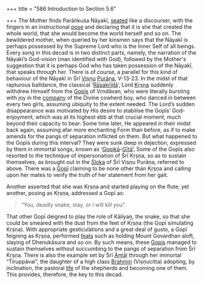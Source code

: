 +++
title = "586 Introduction to Section 5.6"

+++
The Mother finds Parāṅkuśa Nāyakī, [seated](/definition/seat#history "show seated definitions") like a discourser, with the fingers in an instructional [pose](/definition/pose#history "show pose definitions") and declaring that it is she that created the whole world, that she would become the world herself and so on. The bewildered mother, when queried by her kinsmen says that the Nāyakī is perhaps possessed by the Supreme Lord who is the Inner Self of all beings. Every song in this decad is in two distinct parts, namely, the narration of the Nāyakī’s God-vision (man identified with God), followed by the Mother's suggestion that it is perhaps God who has taken possession of the Nāyakī, that speaks through her. There is of course, a parallel for this kind of behaviour of the Nāyakī in Śrī [Viṣṇu](/definition/vishnu#vaishnavism "show Viṣṇu definitions") [Purāṇa](/definition/purana#vaishnavism "show Purāṇa definitions"), V-13-23. In the midst of that rapturous balldance, the classical ‘[Rāsakrīḍā](/definition/rasakrida#history "show Rāsakrīḍā definitions")’, Lord [Kṛṣṇa](/definition/krishna#vaishnavism "show Kṛṣṇa definitions") suddenly withdrew Himself from the [Gopīs](/definition/gopi#vaishnavism "show Gopīs definitions") of Vṛndāvan, who were literally bursting with joy in the [company](/definition/company#history "show company definitions") of the Divine cowherd boy, who danced in between every two girls, assuming ubiquity to the extent needed. The Lord’s sudden disappearance was motivated by His desire to stabilise the Gopīs’ God-enjoyment, which was at its highest ebb at that crucial moment, much beyond their capacity to bear. Some time later, He appeared in their midst back again, assuming afar more enchanting Form than before, as if to make amends for the pangs of separation inflicted on them. But what happened to the Gopīs during this interval? They were sunk deep in dejection, expressed by them in immortal songs, known as ‘[Gopikā](/definition/gopika#vaishnavism "show Gopikā definitions")-[Gītā](/definition/gita#vaishnavism "show Gītā definitions")’, Some of the Gopīs also resorted to the technique of impersonation of Śrī Kṛṣṇa, so as to sustain themselves, as brought out in the [Śloka](/definition/sloka#vaishnavism "show Śloka definitions") of Śrī Viṣṇu Purāṇa, referred to above. There was a [Gopī](/definition/gopi#vaishnavism "show Gopī definitions") claiming to be none other than Kṛṣṇa and calling upon her mates to verify the truth of her statement from her gait.

Another asserted that she was Kṛṣṇa and started playing on the flute; yet another, posing as Kṛṣṇa, addressed a Gopī as:

> “You, deadly snake, stay, or I will kill you”.

That other Gopī deigned to play the role of Kāliyaṉ, the snake, so that she could be smeared with the dust from the feet of Kṛṣṇa (the Gopī simulating Kṛṣṇa). With appropriate gesticulations and a great deal of gusto, a Gopī feigning as Kṛṣṇa, performed [feats](/definition/feat#history "show feats definitions") such as holding Mount Govardhan aloft, slaying of Dhenukāsura and so on. By such means, these [Gopis](/definition/gopi#vaishnavism "show Gopis definitions") managed to sustain themselves without succumbing to the pangs of separation from Śrī Kṛṣṇa. There is also the example set by Śrī [Āṇṭāḷ](/definition/antal#vaishnavism "show Āṇṭāḷ definitions") through her immortal “Tiruppāvai”, the daughter of a high class [Brahmin](/definition/brahmin#history "show Brahmin definitions") (Viṣṇucitta) adopting, by inclination, the pastoral [life](/definition/life#history "show life definitions") of the shepherds and becoming one of them. This provides, therefore, the key to this decad.


